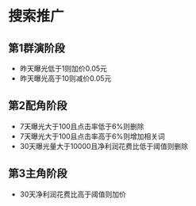 # 搜索推广

## 第1群演阶段

  - 昨天曝光低于1则加价0.05元
  - 昨天曝光高于10则减价0.05元

## 第2配角阶段

  - 7天曝光大于100且点击率低于6%则删除
  - 7天曝光大于100且点击率高于6%则增加相关词
  - 30天曝光量大于10000且净利润花费比低于阈值则删除

## 第3主角阶段

  - 30天净利润花费比高于阈值则加价
